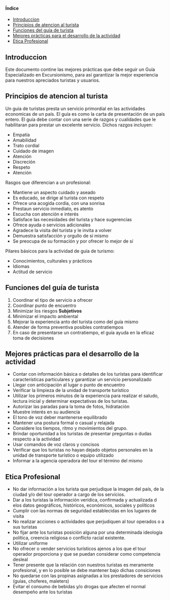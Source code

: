 #### Índice
- [Introduccion](#introduccion)
- [Principios de atencion al turista](#principios-de-atencion-al-turista)
- [Funciones del guía de turista](#funciones-del-guía-de-turista)
- [Mejores prácticas para el desarrollo de la actividad](#mejores-prácticas-para-el-desarrollo-de-la-actividad)
- [Etica Profesional](#etica-profesional)

## Introduccion
Este documento contine las mejores prácticas que debe seguir un Guía Especializado en Excursionismo, para así garantizar la mejor experiencia para nuestros apreciados turistas y usuarios.

## Principios de atencion al turista

Un guía de turistas presta un servicio primordial en las actividades economicas de un país. El guía es como la carta de presentación de un país entero. El guía debe contar con una serie de razgos y cualidades que le habilitaran para prestar un excelente servicio. Dichos razgos incluyen:
- Empatía
- Amabilidad
- Trato cordial
- Cuidado de imagen
- Atención
- Discreción
- Respeto
- Atención

Rasgos que diferencian a un profesional:
- Mantiene un aspecto cuidado y aseado
- Es educado, se dirige al turista con respeto
- Ofrece una acogida cordia, con una sonrisa
- Prestaun servicio inmediato, es atento 
- Escucha con atención e interés
- Satisface las necesidades del turista y hace sugerencias
- Ofrece ayuda o servicios adicionales
- Agradece la visita del turista y le invita a volver
- Demuestra satisfacción y orgullo de sí mismo
- Se preocupa de su formación y por ofrecer lo mejor de sí

Pilares básicos para la actividad de guía de turismo:
- Conocimientos, culturales y prácticos
- Idiomas
- Actitud de servicio

## Funciones del guía de turista
1. Coordinar el tipo de servicio a ofrecer
2. Coordinar punto de encuentro
3. Minimizar los riesgos **Subjetivos**
4. Minimizar el impacto ambiental
5. Mejorar la experiencia anto del turista como del guía mismo
6. Atender de forma preventiva posibles contratiempos
7. En caso de presentarse un contratiempo, el guía ayuda en la eficaz toma de decisiones

## Mejores prácticas para el desarrollo de la actividad
- Contar con información básica o detalles de los turístas para identificar características particulares y garantizar un servicio personalizado
- Llegar con anticipación al lugar o punto de encuentro
- Verificar la limpieza de la unidad de transporte turístico
- Utilizar los primeros minutos de la experiencia para realizar el saludo, lectura inicial y determinar expectativas de los turistas.
- Autorizar las paradas para la toma de fotos, hidratación 
- Muestre interés en su audiencia
- El tono de voz deber mantenerse equilibrado
- Mantener una postura formal o casual y relajada
- Considere los tiempos, ritmo y movimientos del grupo.
- Brindar oportunidad a los turistas de presentar preguntas o dudas respecto a la actividad
- Usar comandos de voz claros y concisos
- Verificar que los turistas no hayan dejado objetos personales en la unidad de transporte turístico o equipo utilizado
- Informar a la agencia operadora del tour el término del mismo

## Etica Profesional
- No dar información a los turista que perjudique la imagen del país, de la ciudad y/o del tour operador a cargo de los servicios.
- Dar a los turistas la información verídica, confirmada y actualizada d elos datos geográficos, históricos, económicos, sociales y políticos
- Cumplir con las normas de seguridad establecidas en los lugares de visita
- No realizar acciones o actividades que perjudiquen al tour operados o a sus turistas
- No fijar ante los turistas posición alguna por una determinada ideología política, creencia religiosa o conflicto racial existente.
- Utilizar uniforme
- No ofrecer o vender servicios turísticos ajenos a los que el tour operador proporciona y que se puedan considerar como competencia desleal
- Tener presente que la relación con nuestros turistas es meramente profesional, y en lo posible se debe mantener bajo dichas consiciones
- No quedarse con las propinas asignadas a los prestadores de servicios (guías, choferes, maleters)
- Evitar el consumo de bebidas y/o drogas que afecten el normal desempeño ante los turistas